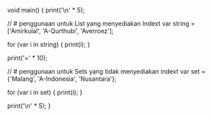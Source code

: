void main() {
  print('\n' * 5);

  // # penggunaan untuk List yang menyediakan Indext
  var string = <String>['Amirkulal', 'A-Qurthubi', 'Averroez'];

  for (var i in string) {
    print(i);
  }

  print('=' * 10);

  // # penggunaan untuk Sets yang tidak menyediakan indext
  var set = <String>{'Malang', 'A-Indonesia', 'Nusantara'};

  for (var i in set) {
    print(i);
  }

  print('\n' * 5);
}
